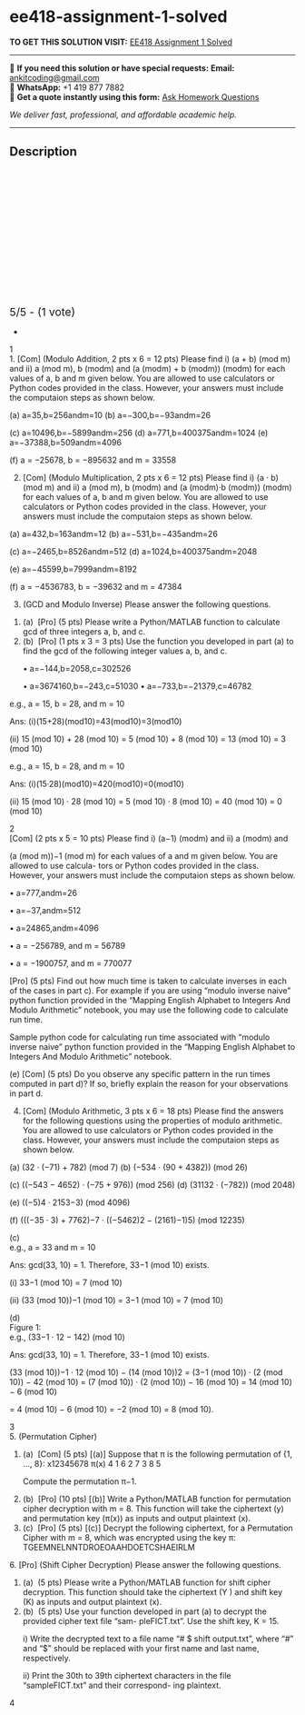 # ee418-assignment-1-solved
**TO GET THIS SOLUTION VISIT:** [EE418 Assignment 1 Solved](https://www.ankitcodinghub.com/product/ee418-assignment-1-solved/)


---

📩 **If you need this solution or have special requests:** **Email:** ankitcoding@gmail.com  
📱 **WhatsApp:** +1 419 877 7882  
📄 **Get a quote instantly using this form:** [Ask Homework Questions](https://www.ankitcodinghub.com/services/ask-homework-questions/)

*We deliver fast, professional, and affordable academic help.*

---

<h2>Description</h2>



<div class="kk-star-ratings kksr-auto kksr-align-center kksr-valign-top" data-payload="{&quot;align&quot;:&quot;center&quot;,&quot;id&quot;:&quot;98038&quot;,&quot;slug&quot;:&quot;default&quot;,&quot;valign&quot;:&quot;top&quot;,&quot;ignore&quot;:&quot;&quot;,&quot;reference&quot;:&quot;auto&quot;,&quot;class&quot;:&quot;&quot;,&quot;count&quot;:&quot;1&quot;,&quot;legendonly&quot;:&quot;&quot;,&quot;readonly&quot;:&quot;&quot;,&quot;score&quot;:&quot;5&quot;,&quot;starsonly&quot;:&quot;&quot;,&quot;best&quot;:&quot;5&quot;,&quot;gap&quot;:&quot;4&quot;,&quot;greet&quot;:&quot;Rate this product&quot;,&quot;legend&quot;:&quot;5\/5 - (1 vote)&quot;,&quot;size&quot;:&quot;24&quot;,&quot;title&quot;:&quot;EE418 Assignment 1 Solved&quot;,&quot;width&quot;:&quot;138&quot;,&quot;_legend&quot;:&quot;{score}\/{best} - ({count} {votes})&quot;,&quot;font_factor&quot;:&quot;1.25&quot;}">

<div class="kksr-stars">

<div class="kksr-stars-inactive">
            <div class="kksr-star" data-star="1" style="padding-right: 4px">


<div class="kksr-icon" style="width: 24px; height: 24px;"></div>
        </div>
            <div class="kksr-star" data-star="2" style="padding-right: 4px">


<div class="kksr-icon" style="width: 24px; height: 24px;"></div>
        </div>
            <div class="kksr-star" data-star="3" style="padding-right: 4px">


<div class="kksr-icon" style="width: 24px; height: 24px;"></div>
        </div>
            <div class="kksr-star" data-star="4" style="padding-right: 4px">


<div class="kksr-icon" style="width: 24px; height: 24px;"></div>
        </div>
            <div class="kksr-star" data-star="5" style="padding-right: 4px">


<div class="kksr-icon" style="width: 24px; height: 24px;"></div>
        </div>
    </div>

<div class="kksr-stars-active" style="width: 138px;">
            <div class="kksr-star" style="padding-right: 4px">


<div class="kksr-icon" style="width: 24px; height: 24px;"></div>
        </div>
            <div class="kksr-star" style="padding-right: 4px">


<div class="kksr-icon" style="width: 24px; height: 24px;"></div>
        </div>
            <div class="kksr-star" style="padding-right: 4px">


<div class="kksr-icon" style="width: 24px; height: 24px;"></div>
        </div>
            <div class="kksr-star" style="padding-right: 4px">


<div class="kksr-icon" style="width: 24px; height: 24px;"></div>
        </div>
            <div class="kksr-star" style="padding-right: 4px">


<div class="kksr-icon" style="width: 24px; height: 24px;"></div>
        </div>
    </div>
</div>


<div class="kksr-legend" style="font-size: 19.2px;">
            5/5 - (1 vote)    </div>
    </div>
<div class="page" title="Page 1">
<div class="layoutArea">
<div class="column"></div>
</div>
<div class="layoutArea">
<div class="column">
<ul>
<li>&nbsp;</li>
</ul>
</div>
</div>
<div class="layoutArea">
<div class="column">
1

</div>
</div>
</div>
<div class="page" title="Page 2">
<div class="layoutArea">
<div class="column">
1. [Com] (Modulo Addition, 2 pts x 6 = 12 pts) Please find i) (a + b) (mod m) and ii) a (mod m), b (modm) and (a (modm) + b (modm)) (modm) for each values of a, b and m given below. You are allowed to use calculators or Python codes provided in the class. However, your answers must include the computaion steps as shown below.

(a) a=35,b=256andm=10 (b) a=−300,b=−93andm=26

(c) a=10496,b=−5899andm=256 (d) a=771,b=400375andm=1024 (e) a=−37388,b=509andm=4096

(f) a = −25678, b = −895632 and m = 33558

2. [Com] (Modulo Multiplication, 2 pts x 6 = 12 pts) Please find i) (a · b) (mod m) and ii) a (mod m), b (modm) and (a (modm)·b (modm)) (modm) for each values of a, b and m given below. You are allowed to use calculators or Python codes provided in the class. However, your answers must include the computaion steps as shown below.

(a) a=432,b=163andm=12 (b) a=−531,b=−435andm=26

(c) a=−2465,b=8526andm=512 (d) a=1024,b=400375andm=2048

(e) a=−45599,b=7999andm=8192

(f) a = −4536783, b = −39632 and m = 47384

3. (GCD and Modulo Inverse) Please answer the following questions.

<ol>
<li>(a) &nbsp;[Pro] (5 pts) Please write a Python/MATLAB function to calculate gcd of three integers a, b,
and c.
</li>
<li>(b) &nbsp;[Pro] (1 pts x 3 = 3 pts) Use the function you developed in part (a) to find the gcd of the following
integer values a, b, and c.

• a=−144,b=2058,c=302526

• a=3674160,b=−243,c=51030 • a=−733,b=−21379,c=46782
</li>
</ol>
</div>
</div>
<div class="layoutArea">
<div class="column">
e.g., a = 15, b = 28, and m = 10

Ans: (i)(15+28)(mod10)=43(mod10)=3(mod10)

(ii) 15 (mod 10) + 28 (mod 10) = 5 (mod 10) + 8 (mod 10) = 13 (mod 10) = 3 (mod 10)

</div>
</div>
<div class="layoutArea">
<div class="column">
e.g., a = 15, b = 28, and m = 10

Ans: (i)(15·28)(mod10)=420(mod10)=0(mod10)

(ii) 15 (mod 10) · 28 (mod 10) = 5 (mod 10) · 8 (mod 10) = 40 (mod 10) = 0 (mod 10)

</div>
</div>
<div class="layoutArea">
<div class="column">
2

</div>
</div>
</div>
<div class="page" title="Page 3">
<div class="layoutArea">
<div class="column">
[Com] (2 pts x 5 = 10 pts) Please find i) (a−1) (modm) and ii) a (modm) and

(a (mod m))−1 (mod m) for each values of a and m given below. You are allowed to use calcula- tors or Python codes provided in the class. However, your answers must include the computaion steps as shown below.

• a=777,andm=26

• a=−37,andm=512

• a=24865,andm=4096

• a = −256789, and m = 56789

• a = −1900757, and m = 770077

[Pro] (5 pts) Find out how much time is taken to calculate inverses in each of the cases in part c). For example if you are using “modulo inverse naive” python function provided in the “Mapping English Alphabet to Integers And Modulo Arithmetic” notebook, you may use the following code to calculate run time.

Sample python code for calculating run time associated with “modulo inverse naive” python function provided in the “Mapping English Alphabet to Integers And Modulo Arithmetic” notebook.

(e) [Com] (5 pts) Do you observe any specific pattern in the run times computed in part d)? If so, briefly explain the reason for your observations in part d.

4. [Com] (Modulo Arithmetic, 3 pts x 6 = 18 pts) Please find the answers for the following questions using the properties of modulo arithmetic. You are allowed to use calculators or Python codes provided in the class. However, your answers must include the computaion steps as shown below.

(a) (32 · (−71) + 782) (mod 7) (b) (−534 · (90 + 4382)) (mod 26)

(c) ((−543 − 4652) · (−75 + 976)) (mod 256) (d) (31132 · (−782)) (mod 2048)

(e) ((−5)4 · 2153−3) (mod 4096)

(f) (((−35 · 3) + 7762)−7 · ((−5462)2 − (2161)−1)5) (mod 12235)

</div>
</div>
<div class="layoutArea">
<div class="column">
(c)

</div>
</div>
<div class="section">
<div class="layoutArea">
<div class="column">
e.g., a = 33 and m = 10

Ans: gcd(33, 10) = 1. Therefore, 33−1 (mod 10) exists.

(i) 33−1 (mod 10) = 7 (mod 10)

(ii) (33 (mod 10))−1 (mod 10) = 3−1 (mod 10) = 7 (mod 10)

</div>
</div>
</div>
<div class="layoutArea">
<div class="column">
(d)

</div>
</div>
<div class="layoutArea">
<div class="column">
Figure 1:

</div>
</div>
<div class="section">
<div class="layoutArea">
<div class="column">
e.g., (33−1 · 12 − 142) (mod 10)

Ans: gcd(33, 10) = 1. Therefore, 33−1 (mod 10) exists.

(33 (mod 10))−1 · 12 (mod 10) − (14 (mod 10))2 = (3−1 (mod 10)) · (2 (mod 10)) − 42 (mod 10) = (7 (mod 10)) · (2 (mod 10)) − 16 (mod 10) = 14 (mod 10) − 6 (mod 10)

= 4 (mod 10) − 6 (mod 10) = −2 (mod 10) = 8 (mod 10).

</div>
</div>
</div>
<div class="layoutArea">
<div class="column">
3

</div>
</div>
</div>
<div class="page" title="Page 4">
<div class="layoutArea">
<div class="column">
5. (Permutation Cipher)

<ol>
<li>(a) &nbsp;[Com] (5 pts) [(a)] Suppose that π is the following permutation of {1, …, 8}:
x12345678 π(x) 4 1 6 2 7 3 8 5

Compute the permutation π−1.
</li>
<li>(b) &nbsp;[Pro] (10 pts) [(b)] Write a Python/MATLAB function for permutation cipher decryption with m = 8. This function will take the ciphertext (y) and permutation key (π(x)) as inputs and output plaintext (x).</li>
<li>(c) &nbsp;[Pro] (5 pts) [(c)] Decrypt the following ciphertext, for a Permutation Cipher with m = 8, which was encrypted using the key π:
TGEEMNELNNTDROEOAAHDOETCSHAEIRLM
</li>
</ol>
6. [Pro] (Shift Cipher Decryption) Please answer the following questions.

<ol>
<li>(a) &nbsp;(5 pts) Please write a Python/MATLAB function for shift cipher decryption. This function should
take the ciphertext (Y ) and shift key (K) as inputs and output plaintext (x).
</li>
<li>(b) &nbsp;(5 pts) Use your function developed in part (a) to decrypt the provided cipher text file “sam- pleFICT.txt”. Use the shift key, K = 15.

i) Write the decrypted text to a file name “# $ shift output.txt”, where “#” and “$” should be replaced with your first name and last name, respectively.

ii) Print the 30th to 39th ciphertext characters in the file “sampleFICT.txt” and their correspond- ing plaintext.
</li>
</ol>
</div>
</div>
<div class="layoutArea">
<div class="column">
4

</div>
</div>
</div>
